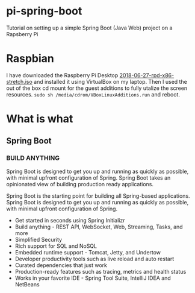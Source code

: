 # pi-spring-boot
Tutorial on setting up a simple Spring Boot (Java Web) project on a Rapsberry Pi

# Raspbian
I have downloaded the Raspberry Pi Desktop [2018-06-27-rpd-x86-stretch.iso](http://downloads.raspberrypi.org/rpd_x86/images/) and installed it using VirtualBox on my laptop. Then I used the out of the box cd mount for the guest additions to fully utalize the screen resources. `sudo sh /media/cdrom/VBoxLinuxAdditions.run` and reboot.

# What is what

## Spring Boot

### BUILD ANYTHING
Spring Boot is designed to get you up and running as quickly as possible, with minimal upfront configuration of Spring. Spring Boot takes an opinionated view of building production ready applications.

Spring Boot is the starting point for building all Spring-based applications. Spring Boot is designed to get you up and running as quickly as possible, with minimal upfront configuration of Spring.

- Get started in seconds using Spring Initializr
- Build anything - REST API, WebSocket, Web, Streaming, Tasks, and more
- Simplified Security
- Rich support for SQL and NoSQL
- Embedded runtime support - Tomcat, Jetty, and Undertow
- Developer productivity tools such as live reload and auto restart
- Curated dependencies that just work
- Production-ready features such as tracing, metrics and health status
- Works in your favorite IDE - Spring Tool Suite, IntelliJ IDEA and NetBeans
